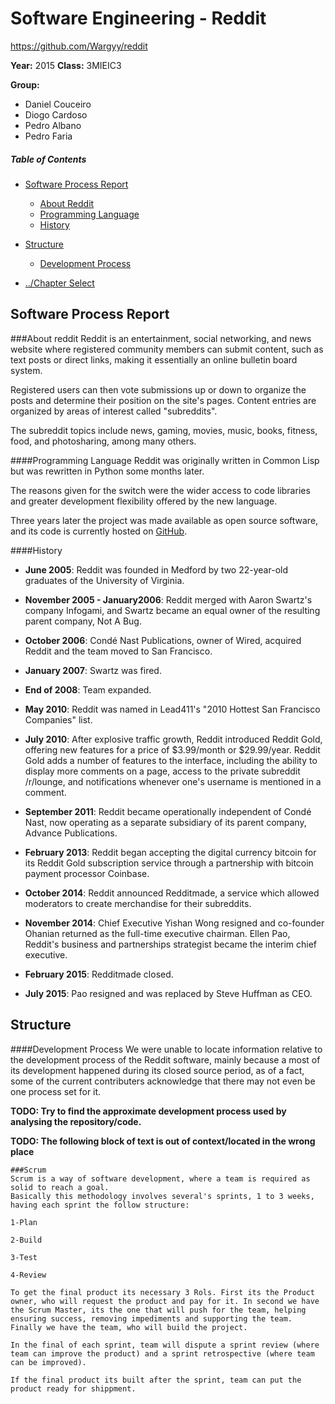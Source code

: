 # Software Engineering - Reddit
https://github.com/Wargyy/reddit

**Year:** 2015 **Class:** 3MIEIC3

**Group:**
* Daniel Couceiro
* Diogo Cardoso
* Pedro Albano
* Pedro Faria

##### Table of Contents
* [Software Process Report](#software-process-report)
  * [About Reddit](#about-reddit)
  * [Programming Language](#programming-language)
  * [History](#history)
* [Structure](#structure)
  * [Development Process](#development-process)

* [../Chapter Select](Chapter_Select.md)

## Software Process Report

###About reddit
Reddit is an entertainment, social networking, and news website where registered community members can submit content, such as text posts or direct links, making it essentially an online bulletin board system. 

Registered users can then vote submissions up or down to organize the posts and determine their position on the site's pages. Content entries are organized by areas of interest called "subreddits". 

The subreddit topics include news, gaming, movies, music, books, fitness, food, and photosharing, among many others.

####Programming Language
Reddit was originally written in Common Lisp but was rewritten in Python some months later.

The reasons given for the switch were the wider access to code libraries and greater development flexibility offered by the new language.

Three years later the project was made available as open source software, and its code is currently hosted on [GitHub](https://github.com).

####History

* **June 2005**: Reddit was founded in Medford by two 22-year-old graduates of the University of Virginia. 

* **November 2005 - January2006**: Reddit merged with Aaron Swartz's company Infogami, and Swartz became an equal owner of the resulting parent company, Not A Bug. 

* **October 2006**: Condé Nast Publications, owner of Wired, acquired Reddit and the team moved to San Francisco.

* **January 2007**: Swartz was fired.

* **End of 2008**: Team expanded.

* **May 2010**: Reddit was named in Lead411's "2010 Hottest San Francisco Companies" list.

* **July 2010**: After explosive traffic growth, Reddit introduced Reddit Gold, offering new features for a price of $3.99/month or $29.99/year. Reddit Gold adds a number of features to the interface, including the ability to display more comments on a page, access to the private subreddit /r/lounge, and notifications whenever one's username is mentioned in a comment.

* **September 2011**: Reddit became operationally independent of Condé Nast, now operating as a separate subsidiary of its parent company, Advance Publications.

* **February 2013**: Reddit began accepting the digital currency bitcoin for its Reddit Gold subscription service through a partnership with bitcoin payment processor Coinbase.

* **October 2014**: Reddit announced Redditmade, a service which allowed moderators to create merchandise for their subreddits.

* **November 2014**: Chief Executive Yishan Wong resigned and co-founder Ohanian returned as the full-time executive chairman. Ellen Pao, Reddit's business and partnerships strategist became the interim chief executive.

* **February 2015**: Redditmade closed.

* **July 2015**: Pao resigned and was replaced by Steve Huffman as CEO.


## Structure
####Development Process
We were unable to locate information relative to the development process of the Reddit software, mainly because a most of its development happened during its closed source period, as of a fact, some of the current contributers acknowledge that there may not even be one process set for it.

**TODO: Try to find the approximate development process used by analysing the repository/code.**

**TODO: The following block of text is out of context/located in the wrong place**
```
###Scrum
Scrum is a way of software development, where a team is required as solid to reach a goal.
Basically this methodology involves several's sprints, 1 to 3 weeks, having each sprint the follow structure:

1-Plan

2-Build

3-Test

4-Review

To get the final product its necessary 3 Rols. First its the Product owner, who will request the product and pay for it. In second we have the Scrum Master, its the one that will push for the team, helping ensuring success, removing impediments and supporting the team. Finally we have the team, who will build the project.

In the final of each sprint, team will dispute a sprint review (where team can improve the product) and a sprint retrospective (where team can be improved).

If the final product its built after the sprint, team can put the product ready for shippment.
```
